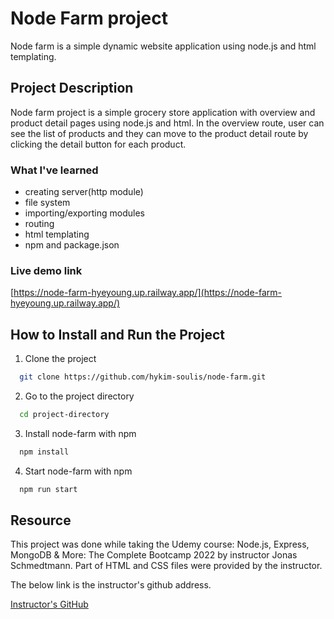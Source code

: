 # Node Farm project

Node farm is a simple dynamic website application using node.js and html templating.

## Project Description

Node farm project is a simple grocery store application with overview and product detail pages using node.js and html. In the overview route, user can see the list of products and they can move to the product detail route by clicking the detail button for each product.

### What I've learned

- creating server(http module)
- file system
- importing/exporting modules
- routing
- html templating
- npm and package.json

### Live demo link

[https://node-farm-hyeyoung.up.railway.app/](https://node-farm-hyeyoung.up.railway.app/)

## How to Install and Run the Project

1. Clone the project

```bash
  git clone https://github.com/hykim-soulis/node-farm.git
```

2. Go to the project directory

```bash
  cd project-directory
```

3. Install node-farm with npm

```bash
  npm install
```

4. Start node-farm with npm

```bash
  npm run start
```

## Resource

This project was done while taking the Udemy course: Node.js, Express, MongoDB & More: The Complete Bootcamp 2022 by instructor Jonas Schmedtmann. Part of HTML and CSS files were provided by the instructor.

The below link is the instructor's github address.

[Instructor's GitHub](https://github.com/jonasschmedtmann/complete-node-bootcamp)
